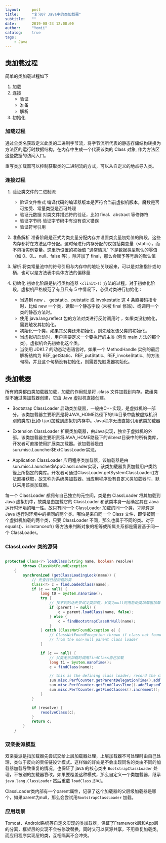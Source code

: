 ```yaml
---
layout:     post
title:      "复习07 Java中的类加载器"
subtitle:   ""
date:       2019-08-23 12:00:00
author:     "Yomii"
catalog:    true
tags:
    - Java
---
```



## 类加载过程

简单的类加载过程如下

1. 加载
2. 连接
   - 验证
   - 准备
   - 解析
3. 初始化


### 加载过程

通过全类名获取定义此类的二进制字节流，将字节流所代表的静态存储结构转换为方法区的运行时数据结构，在内存中生成一个代表该类的 Class 对象, 作为方法区这些数据的访问入口。

重写类加载器可以控制获取类的二进制流的方式，可以从自定义的地点导入类。

### 连接过程

1. 验证类文件的二进制流
   - 验证文件格式 编译代码的编译器版本是否符合当前虚拟机版本，魔数是否可接受、常量类型是否可处理
   - 验证元数据   对类文件描述符的验证，比如 final、abstract 等修饰符
   - 验证字节码   验证字节码中有没有语义错误
   - 验证符号引用

2. 准备解析
   准备阶段是正式为类变量分配内存并设置类变量初始值的阶段，这些内存都将在方法区中分配。这时候进行内存分配的仅包括类变量（static），而不包括实例变量。这里所设置的初始值 "通常情况" 下是数据类型默认的零值（如 0、0L、null、false 等），除非加了 final，那么会赋予等号后的默认值

3. 解析
   将类常量池中的符号引用与内存中的地址关联起来，可以是对象指针或句柄，也可以是方法表中具体方法的偏移量

4. 初始化
   初始化阶段是执行类构造器 `<clinit>()` 方法的过程。对于初始化阶段，虚拟机严格规范了有且只有 5 中情况下，必须对类进行初始化：
   - 当遇到 new 、 getstatic、putstatic 或 invokestatic 这 4 条直接码指令时，比如 new 一个类，读取一个静态字段 (未被 final 修饰)、或调用一个类的静态方法时。
   - 使用 java.lang.reflect 包的方法对类进行反射调用时 ，如果类没初始化，需要触发其初始化。
   - 初始化一个类，如果其父类还未初始化，则先触发该父类的初始化。
   - 当虚拟机启动时，用户需要定义一个要执行的主类 (包含 main 方法的那个类)，虚拟机会先初始化这个类。
   - 当使用 JDK1.7 的动态动态语言时，如果一个 MethodHandle 实例的最后解析结构为 REF_getStatic、REF_putStatic、REF_invokeStatic、的方法句柄，并且这个句柄没有初始化，则需要先触发器初始化。


## 类加载器

所有的类都由类加载器加载，加载的作用就是将 .class 文件加载到内存。数组类型不通过类加载器创建，它由 Java 虚拟机直接创建。

- Bootstrap ClassLoader
  启动类加载器，一般由C++实现，是虚拟机的一部分。该类加载器主要职责是将JAVA_HOME路径下的\lib目录中能被虚拟机识别的类库(比如rt.jar)加载到虚拟机内存中。Java程序无法直接引用该类加载器

- Extension ClassLoader
  扩展类加载器，由Java实现，独立于虚拟机的外部。该类加载器主要职责将JAVA_HOME路径下的\lib\ext目录中的所有类库，开发者可直接使用扩展类加载器。该加载器是由sun.misc.Launcher$ExtClassLoader实现。

- Application ClassLoader
  应用程序类加载器，该加载器是由sun.misc.Launcher$AppClassLoader实现，该类加载器负责加载用户类路径上所指定的类库。开发者可通过ClassLoader.getSystemClassLoader()方法直接获取，故又称为系统类加载器。当应用程序没有自定义类加载器时，默认采用该类加载器。

每一个 ClassLoader 都拥有自己独立的元空间，类是由 ClassLoader 将其加载到 Java 虚拟机中，故类是由加载它的 ClassLoader 和该类本身一起确定其在 Java 运行时环境的唯一性。故只有同一个 ClassLoader 加载的同一个类，才能算是 Java 运行时环境中的相同的两个类。哪怕是来自同一个 Class 文件，即使被同一个虚拟机加载的两个类，只要 ClassLoader 不同，那么也属于不同的类。对于 equals()、isinstanceof() 等方法来判断对象的相等或所属关系都是需要基于同一个 ClassLoader。

### ClassLoader 类的源码

```java

protected Class<?> loadClass(String name, boolean resolve)
        throws ClassNotFoundException
    {
        synchronized (getClassLoadingLock(name)) {
            // 先查找已经加载的类
            Class<?> c = findLoadedClass(name);
            if (c == null) {
                long t0 = System.nanoTime();
                try {
                    // 找不到的话先尝试父类加载，父类为null则用启动类加载器加载
                    if (parent != null) {
                        c = parent.loadClass(name, false);
                    } else {
                        c = findBootstrapClassOrNull(name);
                    }
                } catch (ClassNotFoundException e) {
                    // ClassNotFoundException thrown if class not found
                    // from the non-null parent class loader
                }

                if (c == null) {
                    // 父类无法加载时调用findClass自己加载
                    long t1 = System.nanoTime();
                    c = findClass(name);

                    // this is the defining class loader; record the stats
                    sun.misc.PerfCounter.getParentDelegationTime().addTime(t1 - t0);
                    sun.misc.PerfCounter.getFindClassTime().addElapsedTimeFrom(t1);
                    sun.misc.PerfCounter.getFindClasses().increment();
                }
            }

            if (resolve) {
                resolveClass(c);
            }
            return c;
        }
    }

```


### 双亲委派模型

双亲委派是指加载器先尝试交给上层加载器处理，上层加载器不可处理时由自己处理，类似于反向的责任链设计模式。这样做的好处是不会出现同名的类由不同的加载器加载导致重复的情况。也保证了 java 的核心类由 `BootstrapClassLoader` 处理，不被别的加载器篡改。如果要覆盖这种模式，那么自定义一个类加载器，继承 `java.lang.ClassLoader` 然后重载 `loadClass` 即可。

ClassLoader类内部有一个parent属性，记录了这个加载器的父层级加载器是哪个，如果parent为null，那么会尝试用`BootstrapClassLoader` 加载。

### 应用场景

Tomcat、Android系统等自定义实现的类加载器，保证了Framework层和App层的分离，框架层的实现不会被修改替换，同时又可以资源共享，不用重复加载类。而应用程序实现层的类，互相隔离不会冲突。